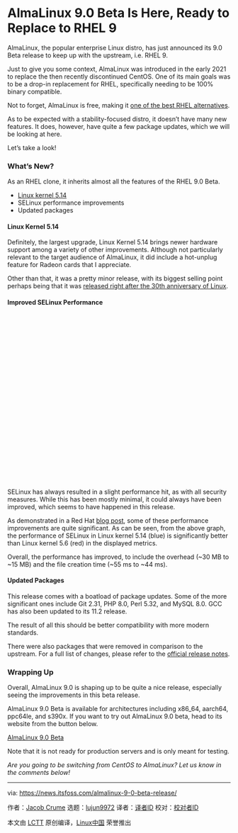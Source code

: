 [#]: subject: "AlmaLinux 9.0 Beta Is Here, Ready to Replace to RHEL 9"
[#]: via: "https://news.itsfoss.com/almalinux-9-0-beta-release/"
[#]: author: "Jacob Crume https://news.itsfoss.com/author/jacob/"
[#]: collector: "lujun9972"
[#]: translator: "lkxed"
[#]: reviewer: " "
[#]: publisher: " "
[#]: url: " "

AlmaLinux 9.0 Beta Is Here, Ready to Replace to RHEL 9
======

AlmaLinux, the popular enterprise Linux distro, has just announced its 9.0 Beta release to keep up with the upstream, i.e. RHEL 9.

Just to give you some context, AlmaLinux was introduced in the early 2021 to replace the then recently discontinued CentOS. One of its main goals was to be a drop-in replacement for RHEL, specifically needing to be 100% binary compatible.

Not to forget, AlmaLinux is free, making it [one of the best RHEL alternatives][1].

As to be expected with a stability-focused distro, it doesn’t have many new features. It does, however, have quite a few package updates, which we will be looking at here.

Let’s take a look!

### What’s New?

As an RHEL clone, it inherits almost all the features of the RHEL 9.0 Beta.

  * [Linux kernel 5.14][2]
  * SELinux performance improvements
  * Updated packages



#### Linux Kernel 5.14

Definitely, the largest upgrade, Linux Kernel 5.14 brings newer hardware support among a variety of other improvements. Although not particularly relevant to the target audience of AlmaLinux, it did include a hot-unplug feature for Radeon cards that I appreciate.

Other than that, it was a pretty minor release, with its biggest selling point perhaps being that it was [released right after the 30th anniversary of Linux][2].

#### Improved SELinux Performance

![][3]

SELinux has always resulted in a slight performance hit, as with all security measures. While this has been mostly minimal, it could always have been improved, which seems to have happened in this release.

As demonstrated in a Red Hat [blog post][4], some of these performance improvements are quite significant. As can be seen, from the above graph, the performance of SELinux in Linux kernel 5.14 (blue) is significantly better than Linux kernel 5.6 (red) in the displayed metrics.

Overall, the performance has improved, to include the overhead (~30 MB to ~15 MB) and the file creation time (~55 ms to ~44 ms).

#### Updated Packages

This release comes with a boatload of package updates. Some of the more significant ones include Git 2.31, PHP 8.0, Perl 5.32, and MySQL 8.0. GCC has also been updated to its 11.2 release.

The result of all this should be better compatibility with more modern standards.

There were also packages that were removed in comparison to the upstream. For a full list of changes, please refer to the [official release notes][5].

### Wrapping Up

Overall, AlmaLinux 9.0 is shaping up to be quite a nice release, especially seeing the improvements in this beta release.

AlmaLinux 9.0 Beta is available for architectures including x86_64, aarch64, ppc64le, and s390x. If you want to try out AlmaLinux 9.0 beta, head to its website from the button below.

[AlmaLinux 9.0 Beta][6]

Note that it is not ready for production servers and is only meant for testing.

_Are you going to be switching from CentOS to AlmaLinux? Let us know in the comments below!_

--------------------------------------------------------------------------------

via: https://news.itsfoss.com/almalinux-9-0-beta-release/

作者：[Jacob Crume][a]
选题：[lujun9972][b]
译者：[译者ID](https://github.com/译者ID)
校对：[校对者ID](https://github.com/校对者ID)

本文由 [LCTT](https://github.com/LCTT/TranslateProject) 原创编译，[Linux中国](https://linux.cn/) 荣誉推出

[a]: https://news.itsfoss.com/author/jacob/
[b]: https://github.com/lujun9972
[1]: https://itsfoss.com/rhel-based-server-distributions/
[2]: https://news.itsfoss.com/kernel-5-14-release/
[3]: data:image/svg+xml;base64,PHN2ZyBoZWlnaHQ9Ijc2OCIgd2lkdGg9IjEwMjQiIHhtbG5zPSJodHRwOi8vd3d3LnczLm9yZy8yMDAwL3N2ZyIgdmVyc2lvbj0iMS4xIi8+
[4]: https://www.redhat.com/en/blog/improving-performance-and-space-efficiency-selinux
[5]: https://wiki.almalinux.org/release-notes/9.0-beta.html
[6]: https://mirrors.almalinux.org/isos.html
